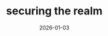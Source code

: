 ---
title: securing the realm
series: liberty
date: 2026-01-03
category: politics
uuid: a89ccbe9-78d7-40fd-8556-9c57d01f14bb
---